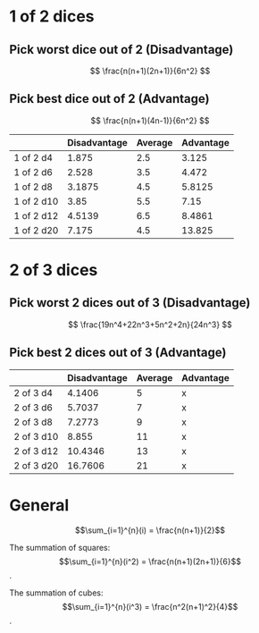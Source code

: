 
# 1 of 2 dices


## Pick worst dice out of 2 (Disadvantage)
$$ \frac{n(n+1)(2n+1)}{6n^2} $$

## Pick best dice out of 2 (Advantage)
$$ \frac{n(n+1)(4n-1)}{6n^2} $$


|    | Disadvantage | Average | Advantage |
|---|---|---|---|
| 1 of 2 d4 | 1.875  | 2.5 | 3.125 |
| 1 of 2 d6 | 2.528  | 3.5 | 4.472 |
| 1 of 2 d8 | 3.1875 | 4.5 |  5.8125 |
| 1 of 2 d10 | 3.85  | 5.5 | 7.15 |
| 1 of 2 d12 |  4.5139 | 6.5 | 8.4861 |
| 1 of 2 d20 | 7.175  | 4.5 | 13.825 |


# 2 of 3 dices

## Pick worst 2 dices out of 3 (Disadvantage)
$$ \frac{19n^4+22n^3+5n^2+2n}{24n^3}  $$

## Pick best 2 dices out of 3 (Advantage)


|    | Disadvantage | Average | Advantage |
|---|---|---|---|
| 2 of 3 d4 | 4.1406 | 5 | x |
| 2 of 3 d6 | 5.7037 | 7 | x |
| 2 of 3 d8 | 7.2773 | 9 |  x |
| 2 of 3 d10 | 8.855  | 11 | x |
| 2 of 3 d12 | 10.4346| 13 | x |
| 2 of 3 d20 | 16.7606  | 21 | x |







# General


$$\sum_{i=1}^{n}(i) = \frac{n(n+1)}{2}$$

The summation of squares:
 $$\sum_{i=1}^{n}(i^2) = \frac{n(n+1)(2n+1)}{6}$$.

The summation of cubes:
 $$\sum_{i=1}^{n}(i^3) = \frac{n^2(n+1)^2}{4}$$.
